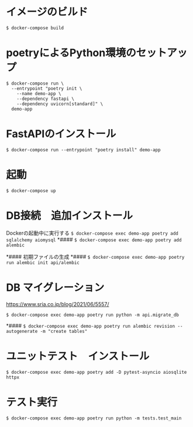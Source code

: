 
# イメージのビルド

`$ docker-compose build`

# poetryによるPython環境のセットアップ
```
$ docker-compose run \
  --entrypoint "poetry init \
    --name demo-app \
    --dependency fastapi \
    --dependency uvicorn[standard]" \
  demo-app
```

# FastAPIのインストール

`$ docker-compose run --entrypoint "poetry install" demo-app`

# 起動
`$ docker-compose up`

# DB接続　追加インストール

Dockerの起動中に実行する
`$ docker-compose exec demo-app poetry add sqlalchemy aiomysql`
*#### `$ docker-compose exec demo-app poetry add alembic`

*#### 初期ファイルの生成
*#### `$ docker-compose exec demo-app poetry run alembic init api/alembic`

# DB マイグレーション
https://www.sria.co.jp/blog/2021/06/5557/

`$ docker-compose exec demo-app poetry run python -m api.migrate_db`

*#### `$ docker-compose exec demo-app poetry run alembic revision --autogenerate -m "create tables"`

# ユニットテスト　インストール

`$ docker-compose exec demo-app poetry add -D pytest-asyncio aiosqlite httpx`

# テスト実行

`$ docker-compose exec demo-app poetry run python -m tests.test_main`